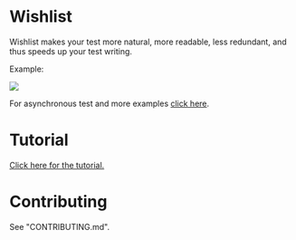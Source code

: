 # Wishlist

Wishlist makes your test more natural, more readable, less redundant, and thus speeds up your test writing.

Example:

![](http://zhanzhenzhen.github.io/wishlist/demo.gif)

For asynchronous test and more examples [click here](http://zhanzhenzhen.github.io/wishlist/).

# Tutorial

[Click here for the tutorial.](http://zhanzhenzhen.github.io/wishlist/)

# Contributing

See "CONTRIBUTING.md".
